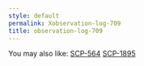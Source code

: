 ```yaml
---
style: default
permalink: Xobservation-log-709
title: observation-log-709
---
```

You may also like:
[SCP-564](http://scp-wiki.net/scp-564)
[SCP-1895](http://scp-wiki.net/scp-1895)